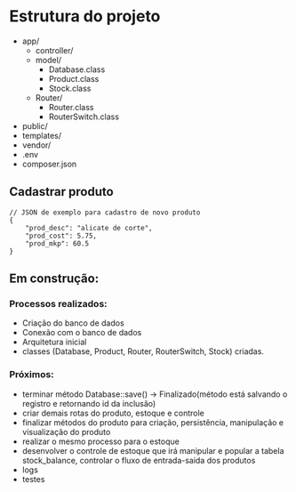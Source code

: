 # Estrutura do projeto

- app/
    - controller/
    - model/
        - Database.class
        - Product.class
        - Stock.class
    - Router/
        - Router.class
        - RouterSwitch.class
- public/
- templates/
- vendor/
- .env
- composer.json


## Cadastrar produto 

~~~JS
// JSON de exemplo para cadastro de novo produto
{
    "prod_desc": "alicate de corte",
    "prod_cost": 5.75,
    "prod_mkp": 60.5
}
~~~


## Em construção:

### Processos realizados:

- Criação do banco de dados
- Conexão com o  banco de dados
- Arquitetura inicial
- classes (Database, Product, Router, RouterSwitch, Stock) criadas.


### Próximos:

- terminar método Database::save() -> Finalizado(método está salvando o registro e retornando id da inclusão)
- criar demais rotas do produto, estoque e controle
- finalizar métodos do produto para criação, persistência, manipulação e visualização do produto
- realizar o mesmo processo para o estoque 
- desenvolver o controle de estoque que irá manipular e popular a tabela stock_balance, controlar o fluxo de entrada-saida dos produtos
- logs
- testes
